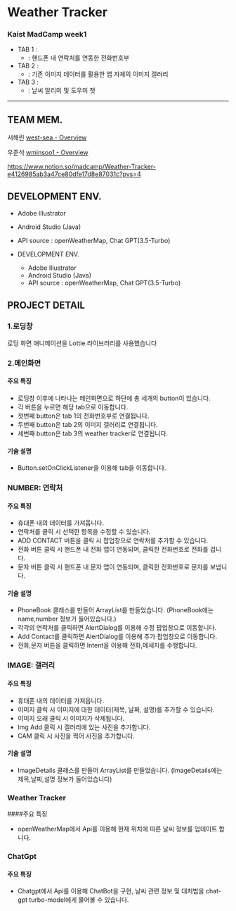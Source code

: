 # Weather Tracker
### Kaist MadCamp week1
- TAB 1 :
  - : 핸드폰 내 연락처를 연동한 전화번호부
- TAB 2 :
  - : 기존 이미지 데이터를 활용한 앱 자체의 이미지 갤러리
- TAB 3 :
  - : 날씨 알리미 및 도우미 챗
---
## TEAM MEM. 

서해린 [west-sea - Overview](https://github.com/west-sea)

우준석 [wminsoo1 - Overview](https://github.com/wminsoo1)

https://www.notion.so/madcamp/Weather-Tracker-e4126985ab3a47ce80dfe17d8e87031c?pvs=4
## DEVELOPMENT ENV.
- Adobe Illustrator
- Android Studio (Java)
- API source : openWeatherMap, Chat GPT(3.5-Turbo)


- DEVELOPMENT ENV.
    - Adobe Illustrator
    - Android Studio (Java)
    - API source : openWeatherMap, Chat GPT(3.5-Turbo)

## PROJECT DETAIL
### 1.로딩창
로딩 화면 애니메이션을 Lottie 라이브러리를 사용했습니다

### 2.메인화면 
#### 주요 특징
- 로딩창 이후에 나타나는 메인화면으로 하단에 총 세개의 button이 있습니다.
- 각 버튼을 누르면 해당 tab으로 이동합니다.
- 첫번째 button은 tab 1의 전화번호부로 연결됩니다.
- 두번째 button은 tab 2의 이미지 갤러리로 연결됩니다.
- 세번째 button은 tab 3의 weather tracker로 연결됩니다.

#### 기술 설명
- Button.setOnClickListener을 이용해 tab을 이동합니다.

### NUMBER: 연락처
#### 주요 특징
 - 휴대폰 내의 데이터를 가져옵니다.
 - 연락처를 클릭 시 선택한 항목을 수정할 수 있습니다.
 - ADD CONTACT 버튼을 클릭 시 팝업창으로 연락처를 추가할 수 있습니다.
 - 전화 버튼 클릭 시 핸드폰 내 전화 앱이 연동되며, 클릭한 전화번호로 전화를 겁니다.
 - 문자 버튼 클릭 시 핸드폰 내 문자 앱이 연동되며, 클릭한 전화번호로 문자를 보냅니다.
#### 기술 설명
 - PhoneBook 클래스를 만들어 ArrayList<PhoneBook>를 만들었습니다. (PhoneBook에는 name,number 정보가 들어있습니다.)
 - 각각의 연락처를 클릭하면 AlertDialog를 이용해 수정 팝업창으로 이동합니다.
 - Add Contact를 클릭하면 AlertDialog를 이용해 추가 팝업창으로 이동합니다.
 - 전화,문자 버튼을 클릭하면 Intent을 이용해 전화,메세지를 수행합니다.


### IMAGE: 갤러리 
#### 주요 특징
 - 휴대폰 내의 데이터를 가져옵니다.
 - 이미지 클릭 시 이미지에 대한 데이터(제목, 날짜, 설명)를 추가할 수 있습니다.
 - 이미지 오래 클릭 시 이미지가 삭제됩니다.
 - Img Add 클릭 시 갤러리에 있는 사진을 추가합니다.
 - CAM 클릭 시 사진을 찍어 사진을 추가합니다.
#### 기술 설명
 - ImageDetails 클래스를 만들어 ArrayList<ImageDetails>를 만들었습니다. (ImageDetails에는 제목,날짜,설명 정보가 들어있습니다)

### Weather Tracker
####주요 특징
 - openWeatherMap에서 Api를 이용해 현재 위치에 따른 날씨 정보를 업데이트 합니다.


### ChatGpt
#### 주요 특징
 -  Chatgpt에서 Api를 이용해 ChatBot을 구현, 날씨 관련 정보 및 대처법을 chat-gpt turbo-model에게 물어볼 수 있습니다.
